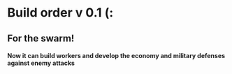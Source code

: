 # Build order v 0.1 (:

## For the swarm!

#### Now it can build workers and develop the economy and military defenses against enemy attacks
